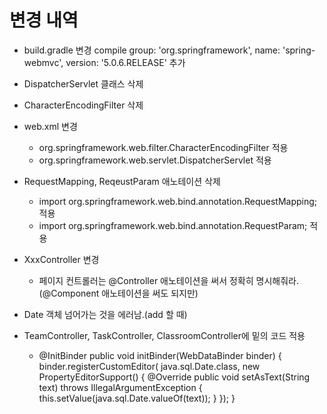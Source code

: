 # 변경 내역
- build.gradle 변경
    compile group: 'org.springframework', name: 'spring-webmvc', version: '5.0.6.RELEASE' 추가
    
- DispatcherServlet 클래스 삭제
- CharacterEncodingFilter 삭제

- web.xml 변경
  - <filter-class>org.springframework.web.filter.CharacterEncodingFilter</filter-class> 적용
  - <servlet-class>org.springframework.web.servlet.DispatcherServlet</servlet-class> 적용
  
- RequestMapping, ReqeustParam 애노테이션 삭제
  - import org.springframework.web.bind.annotation.RequestMapping; 적용
  - import org.springframework.web.bind.annotation.RequestParam; 적용
  
- XxxController 변경
  - 페이지 컨트롤러는 @Controller 애노테이션을 써서 정확히 명시해줘라. (@Component 애노테이션을 써도 되지만)
  
- Date 객체 넘어가는 것을 에러남.(add 할 때)
- TeamController, TaskController, ClassroomController에 밑의 코드 적용
    - @InitBinder
    public void initBinder(WebDataBinder binder) {
        binder.registerCustomEditor(
                java.sql.Date.class, 
                new PropertyEditorSupport() {
                    @Override
                    public void setAsText(String text) throws IllegalArgumentException {
                        this.setValue(java.sql.Date.valueOf(text));
                    }
                });
    }